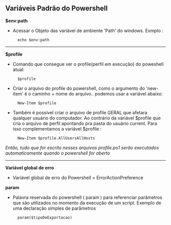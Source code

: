 Variáveis Padrão do Powershell
-------------------------------


**$env:path**

- Acessar o Objeto das variável de ambiente 'Path' do windows. Exmplo :

		echo $env:path


---

**$profile**


- Comando que consegue ver o profile(perfil em execução) do poweshell atual:

		$profile


- Criar o arquivo do profile do powershell, como o argumento do 'new-item' é o caminho + nome do arquivo.. podemos usar a variável abaixo:


		New-Item $profile

- Também é possível criar o arquivo de profile GERAL que afetara qualquer usuário do computador. Ao contrário da variável $profile que cria o arquivo de perfil apontando pra pasta do usuário current. Para isso complementamos a variável $profile :


		New-Item $profile.AllUsersAllHosts


_Então, tudo que for escrito nesses arquivos profile.ps1 serão executados automaticamente quando o powershell for aberto_


---


**Variável global de erro**

- Variável global de erro do Powershell = ErrorActionPreference



**param**

- Palavra reservada do powershell ( param ) para referenciar parâmetros que são utilizados no momento da execução de um script. Exemplo de uma declaração simples de parâmetros

		
		param($tipoDeExportacao)